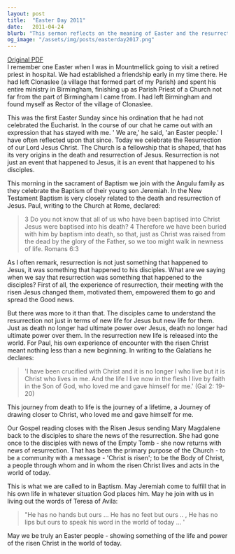 ```yaml
---
layout: post
title:  "Easter Day 2011"
date:   2011-04-24
blurb: "This sermon reflects on the meaning of Easter and the resurrection of Jesus Christ. It emphasizes that the Church is shaped by the death and resurrection of Jesus, and that the resurrection is not just an event that happened to Jesus, but also to his disciples. The sermon also discusses the sacrament of Baptism and its close relation to the death and resurrection of Jesus."
og_image: "/assets/img/posts/easterday2017.png"
---
```

[Original PDF](/assets/pdf/easterday2017.pdf)    
I remember one Easter when I was in Mountmellick going to visit a retired priest in hospital. We had established a friendship early in my time there. He had left Clonaslee (a village that formed part of my Parish) and spent his entire ministry in Birmingham, finishing up as Parish Priest of a Church not far from the part of Birmingham I came from. I had left Birmingham and found myself as Rector of the village of Clonaslee.

This was the first Easter Sunday since his ordination that he had not celebrated the Eucharist. In the course of our chat he came out with an expression that has stayed with me. ' We are,' he said, 'an Easter people.' I have often reflected upon that since. Today we celebrate the Resurrection of our Lord Jesus Christ. The Church is a fellowship that is shaped, that has its very origins in the death and resurrection of Jesus. Resurrection is not just an event that happened to Jesus, it is an event that happened to his disciples.

This morning in the sacrament of Baptism we join with the Angulu family as they celebrate the Baptism of their young son Jeremiah. In the New Testament Baptism is very closely related to the death and resurrection of Jesus. Paul, writing to the Church at Rome, declared:

> 3 Do you not know that all of us who have been baptised into Christ Jesus were baptised into his death? 4 Therefore we have been buried with him by baptism into death, so that, just as Christ was raised from the dead by the glory of the Father, so we too might walk in newness of life. Romans 6:3

As I often remark, resurrection is not just something that happened to Jesus, it was something that happened to his disciples. What are we saying when we say that resurrection was something that happened to the disciples? First of all, the experience of resurrection, their meeting with the risen Jesus changed them, motivated them, empowered them to go and spread the Good news.

But there was more to it than that. The disciples came to understand the resurrection not just in terms of new life for Jesus but new life for them. Just as death no longer had ultimate power over Jesus, death no longer had ultimate power over them. In the resurrection new life is released into the world. For Paul, his own experience of encounter with the risen Christ meant nothing less than a new beginning. In writing to the Galatians he declares:

> 'I have been crucified with Christ and it is no longer I who live but it is Christ who lives in me. And the life I live now in the flesh I live by faith in the Son of God, who loved me and gave himself for me.' (Gal 2: 19-20)

This journey from death to life is the journey of a lifetime, a Journey of drawing closer to Christ, who loved me and gave himself for me.

Our Gospel reading closes with the Risen Jesus sending Mary Magdalene back to the disciples to share the news of the resurrection. She had gone once to the disciples with news of the Empty Tomb - she now returns with news of resurrection. That has been the primary purpose of the Church - to be a community with a message - 'Christ is risen'; to be the Body of Christ, a people through whom and in whom the risen Christ lives and acts in the world of today.

This is what we are called to in Baptism. May Jeremiah come to fulfill that in his own life in whatever situation God places him. May he join with us in living out the words of Teresa of Avila:

> "He has no hands but ours ... He has no feet but ours .. ,
He has no lips but ours to speak his word in the world of today ... '

May we be truly an Easter people - showing something of the life and power of the risen Christ in the world of today.
